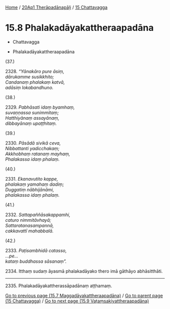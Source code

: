 
[Home](/) / [20Ap1 Therāpadānapāḷi](../../20Ap1.md) / [15 Chattavagga](../15.md)

# 15.8 Phalakadāyakattheraapadāna

* Chattavagga

* Phalakadāyakattheraapadāna

(37.)

2328\. _“Yānakāro pure āsiṃ,_  
_dārukamme susikkhito;_  
_Candanaṃ phalakaṃ katvā,_  
_adāsiṃ lokabandhuno._  


(38.)

2329\. _Pabhāsati idaṃ byamhaṃ,_  
_suvaṇṇassa sunimmitaṃ;_  
_Hatthiyānaṃ assayānaṃ,_  
_dibbayānaṃ upaṭṭhitaṃ._  


(39.)

2330\. _Pāsādā sivikā ceva,_  
_Nibbattanti yadicchakaṃ;_  
_Akkhobhaṃ ratanaṃ mayhaṃ,_  
_Phalakassa idaṃ phalaṃ._  


(40.)

2331\. _Ekanavutito kappe,_  
_phalakaṃ yamahaṃ dadiṃ;_  
_Duggatiṃ nābhijānāmi,_  
_phalakassa idaṃ phalaṃ._  


(41.)

2332\. _Sattapaññāsakappamhi,_  
_caturo nimmitāvhayā;_  
_Sattaratanasampannā,_  
_cakkavattī mahabbalā._  


(42.)

2333\. _Paṭisambhidā catasso,_  
_…pe…_  
_kataṃ buddhassa sāsanaṃ”._  


2334\. Itthaṃ sudaṃ āyasmā phalakadāyako thero imā gāthāyo abhāsitthāti.

---

2335\. Phalakadāyakattherassāpadānaṃ aṭṭhamaṃ.



[Go to previous page (15.7 Maggadāyakattheraapadāna)](15.7.md) / [Go to parent page (15 Chattavagga)](../15.md) / [Go to next page (15.9 Vaṭaṃsakiyattheraapadāna)](15.9.md)


